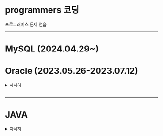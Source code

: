 # programmers 코딩
프로그래머스 문제 연습

***

# MySQL (2024.04.29~)



# Oracle (2023.05.26-2023.07.12)

<details>
  <summary> 자세히 </summary>

  ![image](https://github.com/dangdangs0/programmers/assets/52357071/ce9f0710-4fc3-473c-a544-74b0b51f7a78)


  ## LEVEL 0, 1
  ![image](https://github.com/dangdangs0/programmers/assets/52357071/95eb9612-86e4-409c-b0bb-1466e156d5d0)
  
  ## LEVEL 2
  ![image](https://github.com/dangdangs0/programmers/assets/52357071/d394c2be-6d7a-47ae-96ec-a63c63ae3182)
  
  ## LEVEL 3
  ![image](https://github.com/dangdangs0/programmers/assets/52357071/a741921c-fa8f-4581-a2f6-ccb819059756)
  
  ## LEVEL 4
  ![image](https://github.com/dangdangs0/programmers/assets/52357071/833ca135-9faa-4a15-98ae-7cc984893b91)
  
  ## LEVEL 5
  ![image](https://github.com/dangdangs0/programmers/assets/52357071/a2ba6e65-d763-476f-9211-2b71a9f3b4d0)

</details>
<br/>



***

# JAVA

<details>
  <summary> 자세히 </summary>

  ## LEVEL 0
  `2023.04.06.-2023.04.30.`
  ![코딩테스트 입문 캘린더 (1)](https://user-images.githubusercontent.com/52357071/236615937-e9f26e57-cf24-40e9-b40d-19cb3b617715.png)
  
  <br/>
  
  `2023.04.22.-2023.05.06.`
  ![코딩테스트 입문 캘린더](https://user-images.githubusercontent.com/52357071/236615945-62899ce3-74cf-4c3a-bf6c-59807cbb5a07.png)
  
  ***
  
  ## LEVEL 1
  `2023.05.01.-2023.05.24.`
  
  ![image](https://github.com/dangdangs0/programmers/assets/52357071/22f9dc23-8b6c-471a-85fe-964e512b5b4c)
  ![image](https://github.com/dangdangs0/programmers/assets/52357071/8948b567-7a42-413c-90f6-772533ff29a6)

</details>
<br/>


